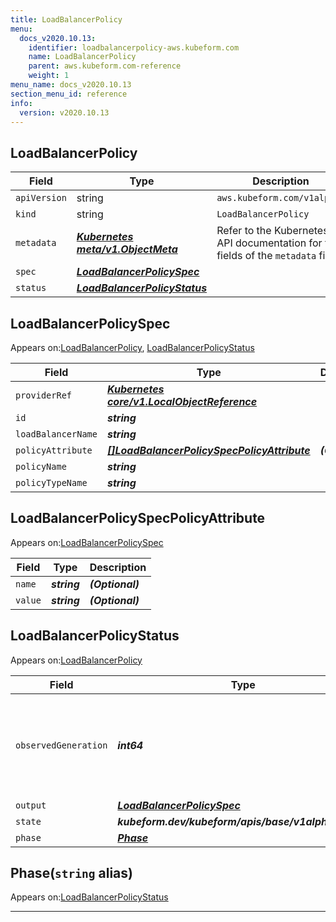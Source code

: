 ```yaml
---
title: LoadBalancerPolicy
menu:
  docs_v2020.10.13:
    identifier: loadbalancerpolicy-aws.kubeform.com
    name: LoadBalancerPolicy
    parent: aws.kubeform.com-reference
    weight: 1
menu_name: docs_v2020.10.13
section_menu_id: reference
info:
  version: v2020.10.13
---
```


## LoadBalancerPolicy
| Field | Type | Description |
| ------ | ----- | ----------- |
| `apiVersion` | string | `aws.kubeform.com/v1alpha1` |
|    `kind` | string | `LoadBalancerPolicy` |
| `metadata` | ***[Kubernetes meta/v1.ObjectMeta](https://kubernetes.io/docs/reference/generated/kubernetes-api/v1.13/#objectmeta-v1-meta)***|Refer to the Kubernetes API documentation for the fields of the `metadata` field.|
| `spec` | ***[LoadBalancerPolicySpec](#loadbalancerpolicyspec)***||
| `status` | ***[LoadBalancerPolicyStatus](#loadbalancerpolicystatus)***||
## LoadBalancerPolicySpec

Appears on:[LoadBalancerPolicy](#loadbalancerpolicy), [LoadBalancerPolicyStatus](#loadbalancerpolicystatus)

| Field | Type | Description |
| ------ | ----- | ----------- |
| `providerRef` | ***[Kubernetes core/v1.LocalObjectReference](https://kubernetes.io/docs/reference/generated/kubernetes-api/v1.13/#localobjectreference-v1-core)***||
| `id` | ***string***||
| `loadBalancerName` | ***string***||
| `policyAttribute` | ***[[]LoadBalancerPolicySpecPolicyAttribute](#loadbalancerpolicyspecpolicyattribute)***| ***(Optional)*** |
| `policyName` | ***string***||
| `policyTypeName` | ***string***||
## LoadBalancerPolicySpecPolicyAttribute

Appears on:[LoadBalancerPolicySpec](#loadbalancerpolicyspec)

| Field | Type | Description |
| ------ | ----- | ----------- |
| `name` | ***string***| ***(Optional)*** |
| `value` | ***string***| ***(Optional)*** |
## LoadBalancerPolicyStatus

Appears on:[LoadBalancerPolicy](#loadbalancerpolicy)

| Field | Type | Description |
| ------ | ----- | ----------- |
| `observedGeneration` | ***int64***| ***(Optional)*** Resource generation, which is updated on mutation by the API Server.|
| `output` | ***[LoadBalancerPolicySpec](#loadbalancerpolicyspec)***| ***(Optional)*** |
| `state` | ***kubeform.dev/kubeform/apis/base/v1alpha1.State***| ***(Optional)*** |
| `phase` | ***[Phase](#phase)***| ***(Optional)*** |
## Phase(`string` alias)

Appears on:[LoadBalancerPolicyStatus](#loadbalancerpolicystatus)

---
